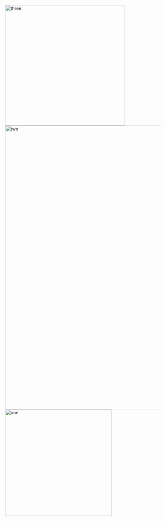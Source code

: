 <img width="388" alt="three" src="https://user-images.githubusercontent.com/49156359/144190875-1692db35-681d-42d2-88be-7687dee3fde8.png">
<img width="914" alt="two" src="https://user-images.githubusercontent.com/49156359/144190883-f775a6fc-c965-4a58-8808-afeae431f427.png">
<img width="344" alt="one" src="https://user-images.githubusercontent.com/49156359/144190889-08448a0a-fffc-4c36-8ecf-c8352713e194.png">
